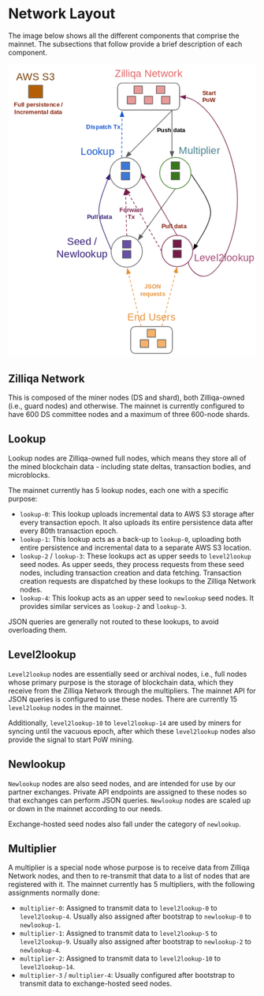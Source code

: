 # Network Layout

The image below shows all the different components that comprise the mainnet. The subsections that follow provide a brief description of each component.

![image01](images/features/network-layout/image01.png)

## Zilliqa Network

This is composed of the miner nodes (DS and shard), both Zilliqa-owned (i.e., guard nodes) and otherwise. The mainnet is currently configured to have 600 DS committee nodes and a maximum of three 600-node shards.

## Lookup

Lookup nodes are Zilliqa-owned full nodes, which means they store all of the mined blockchain data - including state deltas, transaction bodies, and microblocks.

The mainnet currently has 5 lookup nodes, each one with a specific purpose:

- `lookup-0`: This lookup uploads incremental data to AWS S3 storage after every transaction epoch. It also uploads its entire persistence data after every 80th transaction epoch.
- `lookup-1`: This lookup acts as a back-up to `lookup-0`, uploading both entire persistence and incremental data to a separate AWS S3 location.
- `lookup-2` / `lookup-3`: These lookups act as upper seeds to `level2lookup` seed nodes. As upper seeds, they process requests from these seed nodes, including transaction creation and data fetching. Transaction creation requests are dispatched by these lookups to the Zilliqa Network nodes.
- `lookup-4`: This lookup acts as an upper seed to `newlookup` seed nodes. It provides similar services as `lookup-2` and `lookup-3`.

JSON queries are generally not routed to these lookups, to avoid overloading them.

## Level2lookup

`Level2lookup` nodes are essentially seed or archival nodes, i.e., full nodes whose primary purpose is the storage of blockchain data, which they receive from the Zilliqa Network through the multipliers. The mainnet API for JSON queries is configured to use these nodes. There are currently 15 `level2lookup` nodes in the mainnet.

Additionally, `level2lookup-10` to `level2lookup-14` are used by miners for syncing until the vacuous epoch, after which these `level2lookup` nodes also provide the signal to start PoW mining.

## Newlookup

`Newlookup` nodes are also seed nodes, and are intended for use by our partner exchanges. Private API endpoints are assigned to these nodes so that exchanges can perform JSON queries. `Newlookup` nodes are scaled up or down in the mainnet according to our needs.

Exchange-hosted seed nodes also fall under the category of `newlookup`.

## Multiplier

A multiplier is a special node whose purpose is to receive data from Zilliqa Network nodes, and then to re-transmit that data to a list of nodes that are registered with it. The mainnet currently has 5 multipliers, with the following assignments normally done:

- `multiplier-0`: Assigned to transmit data to `level2lookup-0` to `level2lookup-4`. Usually also assigned after bootstrap to `newlookup-0` to `newlookup-1`.
- `multiplier-1`: Assigned to transmit data to `level2lookup-5` to `level2lookup-9`. Usually also assigned after bootstrap to `newlookup-2` to `newlookup-4`.
- `multiplier-2`: Assigned to transmit data to `level2lookup-10` to `level2lookup-14`.
- `multiplier-3` / `multiplier-4`: Usually configured after bootstrap to transmit data to exchange-hosted seed nodes.